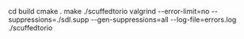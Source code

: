 cd build
cmake .
make
./scuffedtorio
valgrind --error-limit=no --suppressions=./sdl.supp --gen-suppressions=all --log-file=errors.log ./scuffedtorio